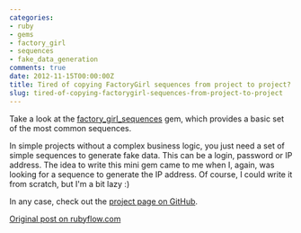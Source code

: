 ```yaml
---
categories:
- ruby
- gems
- factory_girl
- sequences
- fake_data_generation
comments: true
date: 2012-11-15T00:00:00Z
title: Tired of copying FactoryGirl sequences from project to project?
slug: tired-of-copying-factorygirl-sequences-from-project-to-project
---
```


Take a look at the [factory_girl_sequences](http://rubygems.org/gems/factory_girl_sequences) gem, which provides a basic set of the most common sequences.

<!--more-->

In simple projects without a complex business logic, you just need a set of
simple sequences to generate fake data. This can be a login, password or IP address.
The idea to write this mini gem came to me when I, again, was looking for a
sequence to generate the IP address. Of course, I could write it from scratch, but I'm a bit lazy :)

In any case, check out the [project page on GitHub](http://git.io/b99NKA).

[Original post on rubyflow.com](http://www.rubyflow.com/items/8475-tired-of-copying-factorygirl-sequences-from-project-to-projec)
